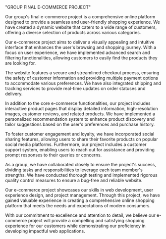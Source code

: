 "GROUP FINAL E-COMMERCE PROJECT"

Our group's final e-commerce project is a comprehensive online platform designed to provide a seamless and user-friendly shopping experience. We have created a dynamic website that caters to a wide range of customers, offering a diverse selection of products across various categories.

Our e-commerce project aims to deliver a visually appealing and intuitive interface that enhances the user's browsing and shopping journey. With a focus on user experience, we have implemented advanced search and filtering functionalities, allowing customers to easily find the products they are looking for.

The website features a secure and streamlined checkout process, ensuring the safety of customer information and providing multiple payment options to accommodate various preferences. We have also integrated shipping and tracking services to provide real-time updates on order statuses and delivery.

In addition to the core e-commerce functionalities, our project includes interactive product pages that display detailed information, high-resolution images, customer reviews, and related products. We have implemented a personalized recommendation system to enhance product discovery and tailor suggestions based on the user's preferences and purchase history.

To foster customer engagement and loyalty, we have incorporated social sharing features, allowing users to share their favorite products on popular social media platforms. Furthermore, our project includes a customer support system, enabling users to reach out for assistance and providing prompt responses to their queries or concerns.

As a group, we have collaborated closely to ensure the project's success, dividing tasks and responsibilities to leverage each team member's strengths. We have conducted thorough testing and implemented rigorous quality control measures to ensure a bug-free and reliable website.

Our e-commerce project showcases our skills in web development, user experience design, and project management. Through this project, we have gained valuable experience in creating a comprehensive online shopping platform that meets the needs and expectations of modern consumers.

With our commitment to excellence and attention to detail, we believe our e-commerce project will provide a compelling and satisfying shopping experience for our customers while demonstrating our proficiency in developing impactful web applications.
